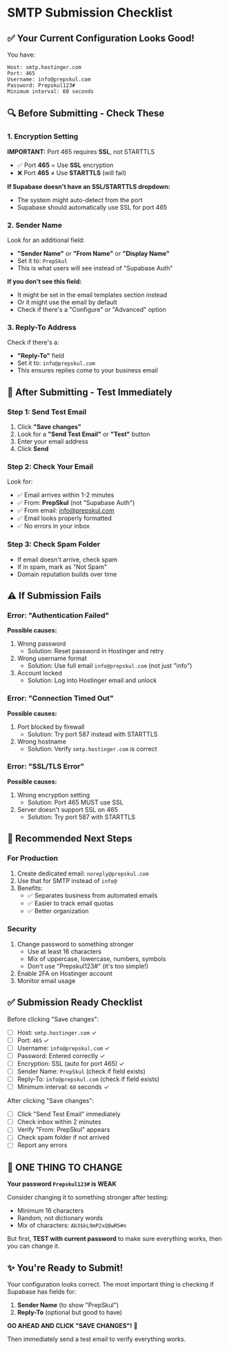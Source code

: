 # SMTP Submission Checklist

## ✅ Your Current Configuration Looks Good!

You have:
```
Host: smtp.hostinger.com
Port: 465
Username: info@prepskul.com
Password: Prepskul123#
Minimum interval: 60 seconds
```

## 🔍 Before Submitting - Check These

### 1. Encryption Setting
**IMPORTANT:** Port 465 requires **SSL**, not STARTTLS

- ✅ Port **465** = Use **SSL** encryption
- ❌ Port **465** ≠ Use **STARTTLS** (will fail)

**If Supabase doesn't have an SSL/STARTTLS dropdown:**
- The system might auto-detect from the port
- Supabase should automatically use SSL for port 465

### 2. Sender Name
Look for an additional field:
- **"Sender Name"** or **"From Name"** or **"Display Name"**
- Set it to: `PrepSkul`
- This is what users will see instead of "Supabase Auth"

**If you don't see this field:**
- It might be set in the email templates section instead
- Or it might use the email by default
- Check if there's a "Configure" or "Advanced" option

### 3. Reply-To Address
Check if there's a:
- **"Reply-To"** field
- Set it to: `info@prepskul.com`
- This ensures replies come to your business email

## 📧 After Submitting - Test Immediately

### Step 1: Send Test Email
1. Click **"Save changes"**
2. Look for a **"Send Test Email"** or **"Test"** button
3. Enter your email address
4. Click **Send**

### Step 2: Check Your Email
Look for:
- ✅ Email arrives within 1-2 minutes
- ✅ From: **PrepSkul** (not "Supabase Auth")
- ✅ From email: info@prepskul.com
- ✅ Email looks properly formatted
- ✅ No errors in your inbox

### Step 3: Check Spam Folder
- If email doesn't arrive, check spam
- If in spam, mark as "Not Spam"
- Domain reputation builds over time

## ⚠️ If Submission Fails

### Error: "Authentication Failed"
**Possible causes:**
1. Wrong password
   - Solution: Reset password in Hostinger and retry
2. Wrong username format
   - Solution: Use full email `info@prepskul.com` (not just "info")
3. Account locked
   - Solution: Log into Hostinger email and unlock

### Error: "Connection Timed Out"
**Possible causes:**
1. Port blocked by firewall
   - Solution: Try port 587 instead with STARTTLS
2. Wrong hostname
   - Solution: Verify `smtp.hostinger.com` is correct

### Error: "SSL/TLS Error"
**Possible causes:**
1. Wrong encryption setting
   - Solution: Port 465 MUST use SSL
2. Server doesn't support SSL on 465
   - Solution: Try port 587 with STARTTLS

## 🎯 Recommended Next Steps

### For Production
1. Create dedicated email: `noreply@prepskul.com`
2. Use that for SMTP instead of `info@`
3. Benefits:
   - ✅ Separates business from automated emails
   - ✅ Easier to track email quotas
   - ✅ Better organization

### Security
1. Change password to something stronger
   - Use at least 16 characters
   - Mix of uppercase, lowercase, numbers, symbols
   - Don't use "Prepskul123#" (it's too simple!)
2. Enable 2FA on Hostinger account
3. Monitor email usage

## ✅ Submission Ready Checklist

Before clicking "Save changes":
- [ ] Host: `smtp.hostinger.com` ✓
- [ ] Port: `465` ✓
- [ ] Username: `info@prepskul.com` ✓
- [ ] Password: Entered correctly ✓
- [ ] Encryption: SSL (auto for port 465) ✓
- [ ] Sender Name: `PrepSkul` (check if field exists)
- [ ] Reply-To: `info@prepskul.com` (check if field exists)
- [ ] Minimum interval: `60` seconds ✓

After clicking "Save changes":
- [ ] Click "Send Test Email" immediately
- [ ] Check inbox within 2 minutes
- [ ] Verify "From: PrepSkul" appears
- [ ] Check spam folder if not arrived
- [ ] Report any errors

## 🚨 ONE THING TO CHANGE

**Your password `Prepskul123#` is WEAK**

Consider changing it to something stronger after testing:
- Minimum 16 characters
- Random, not dictionary words
- Mix of characters: `Ab3$kL9mP2xQ8wR5#n`

But first, **TEST with current password** to make sure everything works, then you can change it.

## ✨ You're Ready to Submit!

Your configuration looks correct. The most important thing is checking if Supabase has fields for:
1. **Sender Name** (to show "PrepSkul")
2. **Reply-To** (optional but good to have)

**GO AHEAD AND CLICK "SAVE CHANGES"!** 🚀

Then immediately send a test email to verify everything works.

